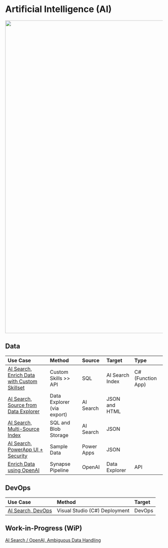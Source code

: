 # Artificial Intelligence (AI)

<img src="https://github.com/richchapler/AzureSolutions/assets/44923999/11c755cf-b3eb-4384-9876-8eadbf743b52" width="1000" />

## Data

Use Case | Method | Source | Target | Type
:----- | :----- | :----- | :----- | :-----
[AI Search, Enrich Data with Custom Skillset](AISearch_CustomSkillset.md) | Custom Skills >> API | SQL | AI Search Index | C# (Function App)
[AI Search, Source from Data Explorer](AISearch_fromDataExplorer.md) | Data Explorer (via export) | AI Search | JSON and HTML
[AI Search, Multi-Source Index](AISearch_MultiSourceIndex.md) | SQL and Blob Storage | AI Search | JSON
[AI Search, PowerApp UI + Security](AISearch_PowerApp+Security.md) | Sample Data | Power Apps | JSON
[Enrich Data using OpenAI](Data_Enrichment_OpenAI.md) | Synapse Pipeline | OpenAI | Data Explorer | API

## DevOps

Use Case | Method | Target
:----- | :----- | :-----
[AI Search, DevOps](AISearch_DevOps.md) | Visual Studio (C#) Deployment | DevOps

## Work-in-Progress (WiP)
[AI Search / OpenAI, Ambiguous Data Handling](wip/Data_Enrichment_OpenAI_AmbiguousDataHandling.md)

